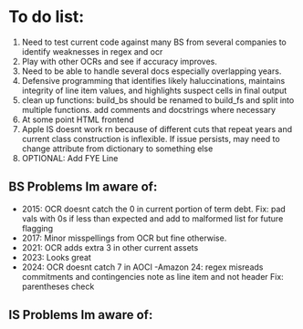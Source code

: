 # To do list:
1. Need to test current code against many BS from several companies to identify weaknesses in regex and ocr
2. Play with other OCRs and see if accuracy improves.
3. Need to be able to handle several docs especially overlapping years.
4. Defensive programming that identifies likely haluccinations, maintains integrity of line item values, and highlights suspect cells in final output
5. clean up functions: build_bs should be renamed to build_fs and split into multiple functions. add comments and docstrings where necessary
6. At some point HTML frontend 
7. Apple IS doesnt work rn because of different cuts that repeat years and current class construction is inflexible. If issue persists, may need to change attribute from dictionary to something else
8. OPTIONAL: Add FYE Line

## BS Problems Im aware of:
- 2015: OCR doesnt catch the 0 in current portion of term debt. Fix: pad vals with 0s if less than expected and add to malformed list for future flagging
- 2017: Minor misspellings from OCR but fine otherwise. 
- 2021: OCR adds extra 3 in other current assets
- 2023: Looks great
- 2024: OCR doesnt catch 7 in AOCI
-Amazon 24: regex misreads commitments and contingencies note as line item and not header Fix: parentheses check

## IS Problems Im aware of:

